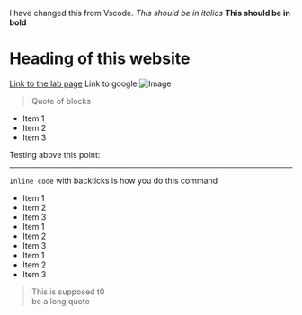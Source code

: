 I have changed this from Vscode.
*This should be in italics*
**This should be in bold**

# Heading of this website
[Link to the lab page](https://aajc.github.io/cse15l-lab-reports/lab-report-1-week-2.html)
Link to google
![Image](http://url/a.png)
> Quote of blocks

* Item 1
* Item 2
* Item 3

Testing above this point:

--- 

`Inline code` with backticks is how you do this command


* Item 1
* Item 2
* Item 3
* Item 1
* Item 2
* Item 3
* Item 1
* Item 2
* Item 3

> This
> is supposed t0\
> be a long 
> quote
